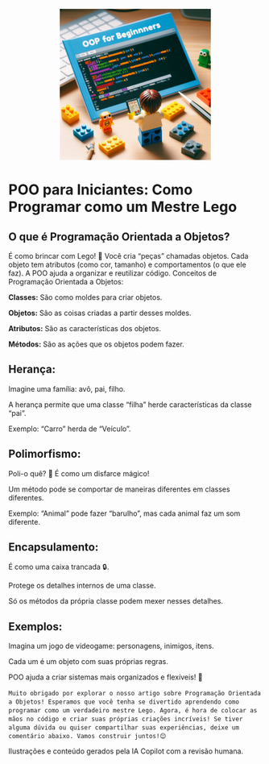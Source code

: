 <p align="center">
    <img width="300" src=".imagens/banner.jpg">
</p>

# POO para Iniciantes: Como Programar como um Mestre Lego 

## O que é Programação Orientada a Objetos?

É como brincar com Lego! 🧱
Você cria “peças” chamadas objetos.
Cada objeto tem atributos (como cor, tamanho) e comportamentos (o que ele faz).
A POO ajuda a organizar e reutilizar código.
Conceitos de Programação Orientada a Objetos:

**Classes:** São como moldes para criar objetos.

**Objetos:** São as coisas criadas a partir desses moldes.

**Atributos:** São as características dos objetos.

**Métodos:** São as ações que os objetos podem fazer.

## Herança:

Imagine uma família: avô, pai, filho.

A herança permite que uma classe “filha” herde características da classe “pai”.

Exemplo: “Carro” herda de “Veículo”.

## Polimorfismo:

Poli-o quê? 🤔
É como um disfarce mágico! 

Um método pode se comportar de maneiras diferentes em classes diferentes.

Exemplo: “Animal” pode fazer “barulho”, mas cada animal faz um som diferente.

## Encapsulamento:

É como uma caixa trancada 🔒.

Protege os detalhes internos de uma classe.

Só os métodos da própria classe podem mexer nesses detalhes.

## Exemplos:

Imagina um jogo de videogame: personagens, inimigos, itens.

Cada um é um objeto com suas próprias regras.

POO ajuda a criar sistemas mais organizados e flexíveis! 🚀


`Muito obrigado por explorar o nosso artigo sobre Programação Orientada a Objetos! Esperamos que você tenha se divertido aprendendo como programar como um verdadeiro mestre Lego. Agora, é hora de colocar as mãos no código e criar suas próprias criações incríveis! Se tiver alguma dúvida ou quiser compartilhar suas experiências, deixe um comentário abaixo. Vamos construir juntos!😊`

Ilustrações e conteúdo gerados pela IA Copilot com a revisão humana.
